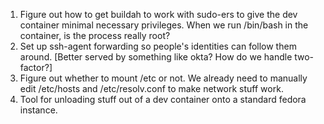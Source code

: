 1. Figure out how to get buildah to work with sudo-ers to give the dev container minimal necessary privileges. When we run /bin/bash in the container, is the process really root?
2. Set up ssh-agent forwarding so people's identities can follow them around. [Better served by something like okta? How do we handle two-factor?]
3. Figure out whether to mount /etc or not. We already need to manually edit /etc/hosts and /etc/resolv.conf to make network stuff work.
4. Tool for unloading stuff out of a dev container onto a standard fedora instance.
